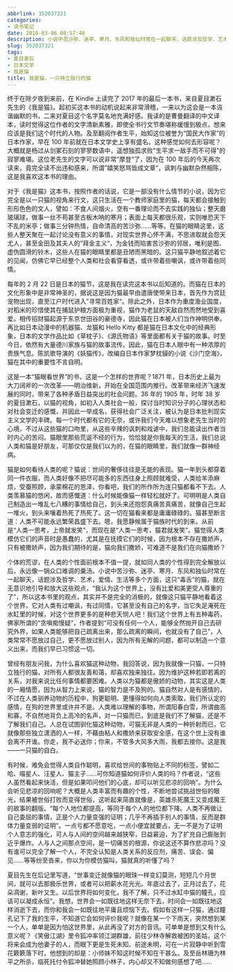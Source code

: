 ```yaml
---
abbrlink: 352037321
categories:
- 读书笔记
date: 2018-03-06 08:57:48
description: 小说中苦沙弥、迷亭、寒月、东风和独仙时常在一起聊天，话题涉及哲学、艺术，爱情、生活等多个方面，这只“毒舌”的猫，就在无意识地引导和放大这些观点，“我认为这个世界上，没有比爱和美更受人尊重的了”，所以这本书里的观点，其实并不是完全的消极的，就像这只猫平静地看着这个世界，它对人类有过嘲讽，有过同情，它甚至没有自己的名字，当它失足淹死在水缸里的时候，对这个世界更多的是种悲天悯人吧;人总在试图驯化猫这种动物，可猫无非是人类的一种折射而已，它就像那些独立潇洒的人一样，不藉由粘人和撒娇来获取安全感，在这个世上没有谁会离不开谁;在猫的眼睛这里，这些人整天聚在一起讨论没有意义的事情，对现实世界心怀不满，不思进取就会怨天尤人，甚至金田及其夫人的”拜金主义“，为金钱而陷害苦沙弥的邻居，唯利是图、虚伪圆滑的铃木，这些人在猫的眼睛里都是丑陋而黑暗的
slug: 352037321
tags:
- 夏目漱石
- 日本文学
- 我是猫
title: 我是猫，一只特立独行的猫
---
```


终于在除夕夜到来前，在 Kindle 上读完了 2017 年的最后一本书，来自夏目漱石先生的《我是猫》。起初买这本书的动机说起来非常滑稽，一来以为这会是一本诙谐幽默的书，二来对夏目这个名字莫名地充满好感。我读的是曹曼翻译的中文译本，读时觉得这位作者的文字清新素雅，即使全书行文节奏堪称缓慢到极点，想来应该是我们这个时代的人物。及至翻阅作者生平，始知这位被誉为“国民大作家”的日本作家，早在 100 年前就在日本文学史上享有盛名。这种感觉如何去形容呢？大概就是杨过从剑冢石刻的寥寥数语中，遥想独孤求败"生平求一敌手而不可得"的寂寥难堪。这位老先生的文字可以说非常”摩登“了，因为在 100 年后的今天再次读来，竟完全读不出违和感来，所谓”嬉笑怒骂皆成文章“，讽刺与幽默杂然相陈，这是我喜欢这本书的理由。

对于《我是猫》这本书，按照作者的话说，它是一部没有什么情节的小说，因为它完全是以一只猫的视角来行文，这只生活在一个教师家庭里的猫，每天都会接触到形形色色的文人，譬如：不食人间烟火，空有一番理论而不去实践的独仙；整天磨玻璃球，做事一丝不苟甚至古板木呐的寒月；表面上每天都很乐观，实则唯恐天下不乱的米亭；做事三分钟热情，自命清高的苦沙弥……等等。在猫的眼睛这里，这些人整天聚在一起讨论没有意义的事情，对现实世界心怀不满，不思进取就会怨天尤人，甚至金田及其夫人的”拜金主义“，为金钱而陷害苦沙弥的邻居，唯利是图、虚伪圆滑的铃木，这些人在猫的眼睛里都是丑陋而黑暗的。这只猫平静地叙述着它的见闻，仿佛它早已经整个人类和社会看穿看透，或许带着些嘲讽，或许带着些同情。

每年的 2 月 22 日是日本的猫节，这是我在读完这本书以后知道的。而猫在日本的文化形象中是非常神圣的，据说这是因为猫最早由遣唐使带来日本，首先作为宫廷宠物出现，直至江户时代进入”寻常百姓家“。除此之外，日本作为重度渔业国度，对稻米的珍惜使其在捕鼠护粮方面极为重视，猫作为老鼠的天敌自然而然地受到喜爱。相传招财猫起源于东京世田谷的豪德寺，因此猫在日本被人们当作神明供奉。再比如日本动漫中的机器猫、龙猫和 Hello Kitty 都是猫在日本文化中的经典形象，日本的文学作品比如《草枕子》、《源氏物语》等里面都有关于猫的故事。时至今日，依然有大量德川家族与猫的故事流传。因此，猫在日本人眼中有一种浓厚的贵族气息。陈凯歌导演的《妖猫传》，改编自日本作家梦枕貘的小说《沙门空海》，猫在其中的重要性不言自明。

这是一本“猫眼看世界”的书，这是一个怎样的世界呢？1871 年，日本历史上最为大刀阔斧的一次改革——明治维新，开始在全国范围内推行。改革带来经济飞速发展的同时，带来了各种矛盾日益突出的社会问题。36 年的 1905 年，时年 38 岁的夏目漱石，以猫的视角，如初入人类社会一般，探讨当时知识分子的心理状态和对社会变迁的感慨，并因此一举成名，获得社会广泛关注，被认为是日本批判现实主义文学的丰碑。每一个时代都有它的无奈，或许我们今天难以想象老先生当时的心境，不过从这些猫的口吻里，从这些辛辣的讽刺和戏谑中，我们总能读出作者当时内心的苦闷。猫眼里那些荒诞不经的行为，恰恰就是你我每天的生活，我们总说人类和猫是好朋友，可那仅仅是我们以为的，在猫的眼睛里，我们就像一群神经病。

猫是如何看待人类的呢？猫说：世间的奢侈往往是无能的表现。猫一年到头都穿着同一件衣服，而人类好像不把尽可能多的东西往身上照顾就难受，人类给羊添麻烦，受蚕照顾，承蒙棉花的恩泽，你看吧，我们的所作所为连只猫都看不下去。人类羡慕猫的悠闲，故而感慨道：什么时候能像猫一样轻松就好了。可明明是人类自己制造出一堆乱七八糟的事情给自己，到头来还抱怨真痛苦真痛苦，就像自己生起一堆火，到头来嚷着热死了热死了。这一切在猫看来都是庸庸碌碌的。猫甚至断言道：人类不可能永远繁荣昌盛下去。嗯，我愿静候属于猫族时代的到来。从前是“人类一思考，上帝就发笑”，而现在是“人类一思考，猫君就发笑”。猫觉得人类模仿它们的声音时是愚蠢的，尤其是在抚摸它们的时候，因为根本不存在撒娇声，只有被撒娇声，因为我们期待的是，猫向我们撒娇，可难道不是我们在向猫撒娇？

个体的荒谬，在人类的个性面前根本不值一提，就如同人类的个性得到完全解放以后，永远像一锅众口难调的羹汤。小说中苦沙弥、迷亭、寒月、东风和独仙时常在一起聊天，话题涉及哲学、艺术，爱情、生活等多个方面，这只“毒舌”的猫，就在无意识地引导和放大这些观点，“我认为这个世界上，没有比爱和美更受人尊重的了”，所以这本书里的观点，其实并不是完全的消极的，就像这只猫平静地看着这个世界，它对人类有过嘲讽，有过同情，它甚至没有自己的名字，当它失足淹死在水缸里的时候，对这个世界更多的是种悲天悯人吧！我们这个世界上有五种毒药，佛家所谓的“贪嗔痴慢疑”，作者提到“可没有任何一个人，能够全然抛开自己去研究外界，如果人类能够把自己疏离出来，那么疏离的瞬间，也就没有了自己”，人类常常不愿放过自己，更不愿放过别人，因为所有无解的问题，都可以制造一个意义出来，而我们早已习惯这一切。

曾经有朋友问我，为什么喜欢猫这种动物，我回答说，因为我就像一只猫，一只特立独行的猫，对所有人都很友善和蔼，却喜欢独来独往。因为维护这种若即若离的关系，对我来说比任何事情都要困难。人类以为猫都是傲娇的动物，其实这是人类的一厢情愿，因为从智力上来说，猫的智力是不及狗的。猫自然对人是有感情的，不过在人类驯养动物的历程中，狗更聪明、更懂得如何向人类索取，我们所认定的感情，在狗的世界里或许并不是。人类难以理解的事物，所谓阳春白雪，所谓曲高和寡，不自然地背负上高冷的名声，对一只猫而已，到底是我们不了解猫，还是不了解我们自己。人总在试图驯化猫这种动物，可猫无非是人类的一种折射而已，它就像那些独立潇洒的人一样，不藉由粘人和撒娇来获取安全感，在这个世上没有谁会离不开谁。你走，我不必送你；你来，不管多大风多大雨，我都去接你。这是我——一只猫的自白。

有时候，难免会觉得人类自作聪明，喜欢给世间的事物贴上不同的标签，譬如二哈、喵星人、汪星人、猫主子……可你知道猫如何评价人类的吗？作者说，“这些人虽然看起来快活，但是如果叩问他们的心底，却可以听见悲凉的回响”。为什么会听见悲凉的回响呢？大概是人类丰富而有趣的个性，不断地尝试挑战世俗的眼光，结果被世俗打败而变得世俗，这听起来简直就像是，英雄杀死魔王又变成魔王的故事的翻版。“每个人地位都提高，等同于每个人的地位都下降。人类不再做让自己委屈的事情，正是个人力量变强的证明；几乎不再插手别人的事情，反而是群体力量变弱的证明”。一点亏都不愿意吃，一点小便宜就要占，无一不是为了证明个人意志的强化，可人与人间的空间越来越狭窄，日益窘迫，为了扩充自己膨胀到近乎爆炸。人与人之间那点空间，是一切痛苦的根源，你说这还不算作悲凉吗？没有谁可以完全了解一个人，不完全认知是人类关系的反应剂，痛苦、误会、偏见……等等纷至沓来，你以为你模仿猫叫，猫就真的听懂了吗？

夏目先生在后记里写道，“世事变迁就像猫的眼珠一样变幻莫测，短短几个月世间，就可以去那极乐世界，或者可以把薪水花光光。年底过去了，正月过去了，花朵凋谢，新叶又生。以后世界将如何变化，我不了解，只不过水缸中猫的瞳孔，应该可以凝成永恒”。我想，世界会一如既往地这样无奈下去，时间会一如既往地这样消逝下去，而你和我会一如既往地平庸且烦恼下去。假如有这样一只猫，通过瞳孔记下了我的生平，不知道它会如何评价我呢？就像在某一个下雨天，突然想到某一个人，单单是因为怕这世界里，从此再没了对方的音讯。可单单是想到又有什么意义呢？《笑傲江湖》里令狐冲率领江湖群雄，前往少林寺解救被困的圣姑，这个将来会成为他妻子的人，而眼下更是生死未知、前途未明，可在一片寂静中听到雪花簌簌落下时，他想到的却是：小师妹不知这时候不知在干甚么。及至岳林珊为林平之所杀，临死托付令狐冲替她照顾小林子，内心却又不知做何感想了吧……